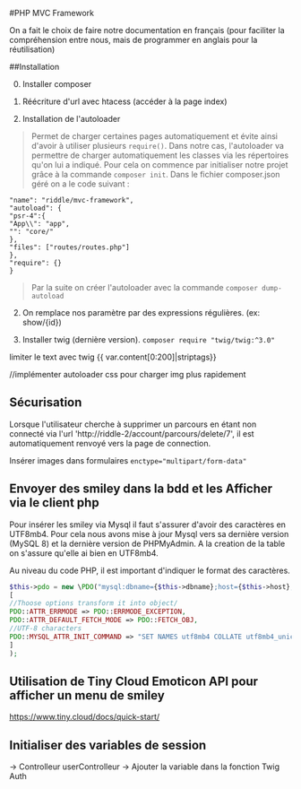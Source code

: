#PHP MVC Framework 


On a fait le choix de faire notre documentation en français (pour faciliter la compréhension entre nous, 
mais de programmer en anglais pour la réutilisation)



##Installation 

0. Installer composer
   
1. Réécriture d'url avec htacess (accéder à la page index)
   

2. Installation de l'autoloader 
> Permet de charger certaines pages automatiquement et évite ainsi d'avoir à utiliser 
> plusieurs `require()`. Dans notre cas, l'autoloader va permettre de charger automatiquement les classes via les répertoires
> qu'on lui a indiqué. Pour cela on commence par initialiser notre projet grâce à la commande `composer init`. 
> Dans le fichier composer.json géré on a le code suivant :
````json{
"name": "riddle/mvc-framework",
"autoload": {
"psr-4":{
"App\\": "app",
"": "core/"
},
"files": ["routes/routes.php"]
},
"require": {}
}
````
> Par la suite on créer l'autoloader avec la commande `composer dump-autoload`

2. On remplace nos paramètre par des expressions régulières. (ex: show/{id})


2. Installer twig (dernière version). `composer require "twig/twig:^3.0"` 


limiter le text avec twig 
{{ var.content[0:200]|striptags}}


//implémenter autoloader css pour charger img plus rapidement 


## Sécurisation

Lorsque l'utilisateur cherche à supprimer un parcours en étant non connecté via
l'url 'http://riddle-2/account/parcours/delete/7', il est automatiquement renvoyé vers 
la page de connection. 


Insérer images dans formulaires
``enctype="multipart/form-data"``





## Envoyer des smiley dans la bdd et les Afficher via le client php  

Pour insérer les smiley via Mysql il faut s'assurer d'avoir des caractères en UTF8mb4. Pour cela nous avons mise
à jour Mysql vers sa dernière version (MySQL 8) et la dernière version de PHPMyAdmin. A la creation de la 
table on s'assure qu'elle ai bien en UTF8mb4.

Au niveau du code PHP, il est important d'indiquer le format des caractères.  

````php 
$this->pdo = new \PDO("mysql:dbname={$this->dbname};host={$this->host};charset=utf8mb4", $this->username, $this->password,
[
//Thoose options transform it into object/
PDO::ATTR_ERRMODE => PDO::ERRMODE_EXCEPTION,
PDO::ATTR_DEFAULT_FETCH_MODE => PDO::FETCH_OBJ,
//UTF-8 characters
PDO::MYSQL_ATTR_INIT_COMMAND => "SET NAMES utf8mb4 COLLATE utf8mb4_unicode_ci"
]
);
````

## Utilisation de Tiny Cloud Emoticon API pour afficher un menu de smiley 

https://www.tiny.cloud/docs/quick-start/  


## Initialiser des variables de session 

-> Controlleur userControlleur 
-> Ajouter la variable dans la fonction Twig Auth 